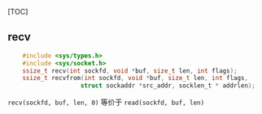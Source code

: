 [TOC]

## recv

```c
    #include <sys/types.h>
    #include <sys/socket.h>
    ssize_t recv(int sockfd, void *buf, size_t len, int flags);
    ssize_t recvfrom(int sockfd, void *buf, size_t len, int flags,
                    struct sockaddr *src_addr, socklen_t * addrlen);
```
`recv(sockfd, buf, len, 0)` 等价于 `read(sockfd, buf, len)`